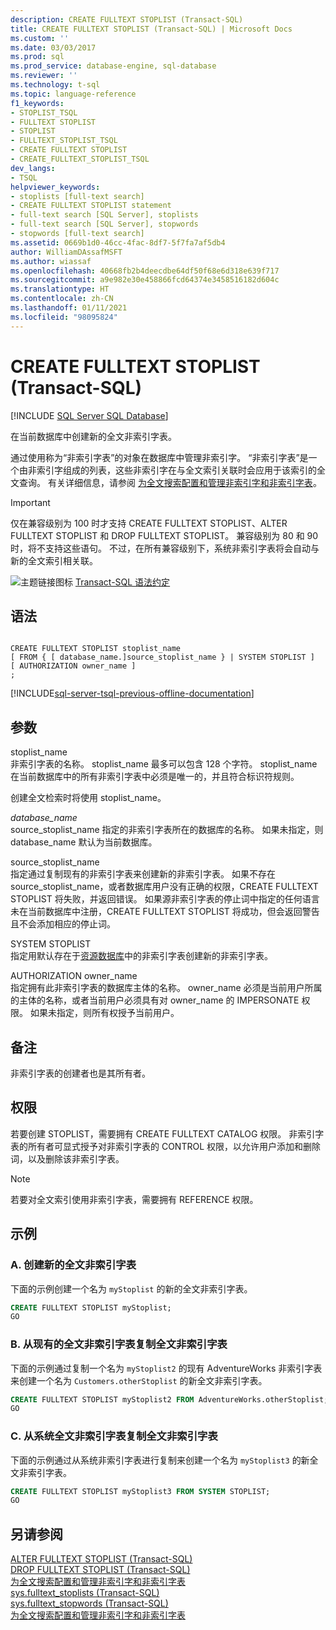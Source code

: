 ```yaml
---
description: CREATE FULLTEXT STOPLIST (Transact-SQL)
title: CREATE FULLTEXT STOPLIST (Transact-SQL) | Microsoft Docs
ms.custom: ''
ms.date: 03/03/2017
ms.prod: sql
ms.prod_service: database-engine, sql-database
ms.reviewer: ''
ms.technology: t-sql
ms.topic: language-reference
f1_keywords:
- STOPLIST_TSQL
- FULLTEXT STOPLIST
- STOPLIST
- FULLTEXT_STOPLIST_TSQL
- CREATE FULLTEXT STOPLIST
- CREATE_FULLTEXT_STOPLIST_TSQL
dev_langs:
- TSQL
helpviewer_keywords:
- stoplists [full-text search]
- CREATE FULLTEXT STOPLIST statement
- full-text search [SQL Server], stoplists
- full-text search [SQL Server], stopwords
- stopwords [full-text search]
ms.assetid: 0669b1d0-46cc-4fac-8df7-5f7fa7af5db4
author: WilliamDAssafMSFT
ms.author: wiassaf
ms.openlocfilehash: 40668fb2b4deecdbe64df50f68e6d318e639f717
ms.sourcegitcommit: a9e982e30e458866fcd64374e3458516182d604c
ms.translationtype: HT
ms.contentlocale: zh-CN
ms.lasthandoff: 01/11/2021
ms.locfileid: "98095824"
---
```

# <a name="create-fulltext-stoplist-transact-sql"></a>CREATE FULLTEXT STOPLIST (Transact-SQL)
[!INCLUDE [SQL Server SQL Database](../../includes/applies-to-version/sql-asdb.md)]

  在当前数据库中创建新的全文非索引字表。  
  
 通过使用称为“非索引字表”的对象在数据库中管理非索引字。 “非索引字表”是一个由非索引字组成的列表，这些非索引字在与全文索引关联时会应用于该索引的全文查询。 有关详细信息，请参阅 [为全文搜索配置和管理非索引字和非索引字表](../../relational-databases/search/configure-and-manage-stopwords-and-stoplists-for-full-text-search.md)。  
  
> [!IMPORTANT]  
>  仅在兼容级别为 100 时才支持 CREATE FULLTEXT STOPLIST、ALTER FULLTEXT STOPLIST 和 DROP FULLTEXT STOPLIST。 兼容级别为 80 和 90 时，将不支持这些语句。 不过，在所有兼容级别下，系统非索引字表将会自动与新的全文索引相关联。  
  
 ![主题链接图标](../../database-engine/configure-windows/media/topic-link.gif "“主题链接”图标") [Transact-SQL 语法约定](../../t-sql/language-elements/transact-sql-syntax-conventions-transact-sql.md)  
  
## <a name="syntax"></a>语法  
  
```syntaxsql
  
CREATE FULLTEXT STOPLIST stoplist_name  
[ FROM { [ database_name.]source_stoplist_name } | SYSTEM STOPLIST ]  
[ AUTHORIZATION owner_name ]  
;  
```  

[!INCLUDE[sql-server-tsql-previous-offline-documentation](../../includes/sql-server-tsql-previous-offline-documentation.md)]

## <a name="arguments"></a>参数
 stoplist_name  
 非索引字表的名称。 stoplist_name 最多可以包含 128 个字符。 stoplist_name 在当前数据库中的所有非索引字表中必须是唯一的，并且符合标识符规则。  
  
 创建全文检索时将使用 stoplist_name。  
  
 *database_name*  
 source_stoplist_name 指定的非索引字表所在的数据库的名称。 如果未指定，则 database_name 默认为当前数据库。  
  
 source_stoplist_name  
 指定通过复制现有的非索引字表来创建新的非索引字表。 如果不存在 source_stoplist_name，或者数据库用户没有正确的权限，CREATE FULLTEXT STOPLIST 将失败，并返回错误。 如果源非索引字表的停止词中指定的任何语言未在当前数据库中注册，CREATE FULLTEXT STOPLIST 将成功，但会返回警告且不会添加相应的停止词。  
  
 SYSTEM STOPLIST  
 指定用默认存在于[资源数据库](../../relational-databases/databases/resource-database.md)中的非索引字表创建新的非索引字表。  
  
 AUTHORIZATION owner_name   
 指定拥有此非索引字表的数据库主体的名称。 owner_name 必须是当前用户所属的主体的名称，或者当前用户必须具有对 owner_name 的 IMPERSONATE 权限。 如果未指定，则所有权授予当前用户。  
  
## <a name="remarks"></a>备注  
 非索引字表的创建者也是其所有者。  
  
## <a name="permissions"></a>权限  
 若要创建 STOPLIST，需要拥有 CREATE FULLTEXT CATALOG 权限。 非索引字表的所有者可显式授予对非索引字表的 CONTROL 权限，以允许用户添加和删除词，以及删除该非索引字表。  
  
> [!NOTE]  
>  若要对全文索引使用非索引字表，需要拥有 REFERENCE 权限。  
  
## <a name="examples"></a>示例  
  
### <a name="a-creating-a-new-full-text-stoplist"></a>A. 创建新的全文非索引字表  
 下面的示例创建一个名为 `myStoplist` 的新的全文非索引字表。  
  
```sql  
CREATE FULLTEXT STOPLIST myStoplist;  
GO  
```  
  
### <a name="b-copying-a-full-text-stoplist-from-an-existing-full-text-stoplist"></a>B. 从现有的全文非索引字表复制全文非索引字表  
 下面的示例通过复制一个名为 `myStoplist2` 的现有 AdventureWorks 非索引字表来创建一个名为 `Customers.otherStoplist` 的新全文非索引字表。  
  
```sql  
CREATE FULLTEXT STOPLIST myStoplist2 FROM AdventureWorks.otherStoplist;  
GO  
```  
  
### <a name="c-copying-a-full-text-stoplist-from-the-system-full-text-stoplist"></a>C. 从系统全文非索引字表复制全文非索引字表  
 下面的示例通过从系统非索引字表进行复制来创建一个名为 `myStoplist3` 的新全文非索引字表。  
  
```sql  
CREATE FULLTEXT STOPLIST myStoplist3 FROM SYSTEM STOPLIST;  
GO  
```  
  
## <a name="see-also"></a>另请参阅  
 [ALTER FULLTEXT STOPLIST (Transact-SQL)](../../t-sql/statements/alter-fulltext-stoplist-transact-sql.md)   
 [DROP FULLTEXT STOPLIST (Transact-SQL)](../../t-sql/statements/drop-fulltext-stoplist-transact-sql.md)   
 [为全文搜索配置和管理非索引字和非索引字表](../../relational-databases/search/configure-and-manage-stopwords-and-stoplists-for-full-text-search.md)   
 [sys.fulltext_stoplists (Transact-SQL)](../../relational-databases/system-catalog-views/sys-fulltext-stoplists-transact-sql.md)   
 [sys.fulltext_stopwords (Transact-SQL)](../../relational-databases/system-catalog-views/sys-fulltext-stopwords-transact-sql.md)   
 [为全文搜索配置和管理非索引字和非索引字表](../../relational-databases/search/configure-and-manage-stopwords-and-stoplists-for-full-text-search.md)  
  
  
